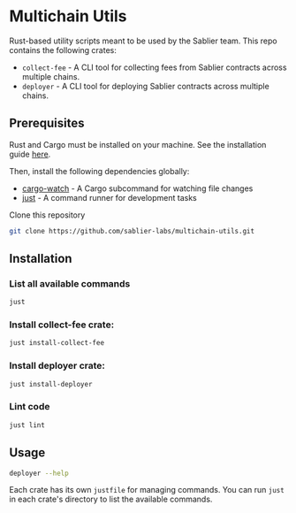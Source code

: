 # Multichain Utils

Rust-based utility scripts meant to be used by the Sablier team. This repo
contains the following crates:

- `collect-fee` - A CLI tool for collecting fees from Sablier contracts across
  multiple chains.
- `deployer` - A CLI tool for deploying Sablier contracts across multiple
  chains.

## Prerequisites

Rust and Cargo must be installed on your machine. See the installation guide
[here](https://doc.rust-lang.org/cargo/getting-started/installation.html).

Then, install the following dependencies globally:

- [cargo-watch](https://crates.io/crates/cargo-watch) - A Cargo subcommand for
  watching file changes
- [just](https://github.com/casey/just) - A command runner for development tasks

Clone this repository

```bash
git clone https://github.com/sablier-labs/multichain-utils.git
```

## Installation

### List all available commands

```bash
just
```

### Install collect-fee crate:

```bash
just install-collect-fee
```

### Install deployer crate:

```bash
just install-deployer
```

### Lint code

```bash
just lint
```

## Usage

```bash
deployer --help
```

Each crate has its own `justfile` for managing commands. You can run `just` in
each crate's directory to list the available commands.

